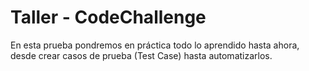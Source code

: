 # Taller - CodeChallenge
En esta prueba pondremos en práctica todo lo aprendido hasta ahora, desde crear casos de prueba (Test Case) hasta automatizarlos.
